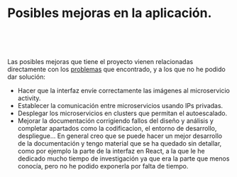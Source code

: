 # Posibles mejoras en la aplicación.
<br>
<br>
<br>

Las posibles mejoras que tiene el proyecto vienen relacionadas directamente con los [problemas](/problemas/Problemas.md) que encontrado,
y a los que no he podido dar solución:

 - Hacer que la interfaz envíe correctamente las imágenes al microservicio activity.
 - Establecer la comunicación entre microservicios usando IPs privadas.
 - Desplegar los microservicios en clusters que permitan el autoescalado.
 - Mejorar la documentación corrigiendo fallos del diseño y análisis y completar apartados como la codificacion, el entorno de desarrollo,
despliegue... En general creo que se puede hacer un mejor desarrollo de la documentación y tengo material que se ha quedado sin detallar,
como por ejemplo la parte de la interfaz en React, a la que le he dedicado mucho tiempo de investigación ya que era la parte que menos
conocía, pero no he podido exponerla por falta de tiempo.
